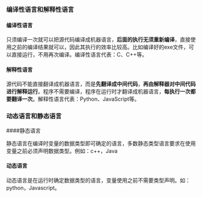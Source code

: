 ### 编译性语言和解释性语言

#### 编译性语言

只须编译一次就可以把源代码编译成机器语言，**后面的执行无须重新编译**，直接使用之前的编译结果就可以，因此其执行的效率比较高。比如编译好的exe文件，可以直接运行，不用再次编译。编译性语言代表：C、C++等。

#### 解释性语言

源代码不能直接翻译成机器语言，而是**先翻译成中间代码**，**再由解释器对中间代码进行解释运行**。程序不需要编译，程序在运行时才翻译成机器语言，**每执行一次都要翻译一次**。解释性语言代表：Python、JavaScript等。



### 动态语言和静态语言

####静态语言

静态语言在编译时变量的数据类型即可确定的语言，多数静态类型语言要求在使用变量之前必须声明数据类型。例如：c++，Java

#### 动态语言

动态语言是在运行时确定数据类型的语言，变量使用之前不需要类型声明。如：python，Javascript。


